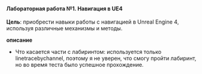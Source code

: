 #### Лабораторная работа №1. Навигация в UE4

**Цель**:  приобрести навыки работы с навигацией в Unreal Engine 4, используя различные механизмы и методы. 

**описание**

- Что касается части с лабиринтом: используется только linetracebychannel, поэтому я не уверен, что смогу пройти лабиринт, но во время теста было успешное прохождение.
